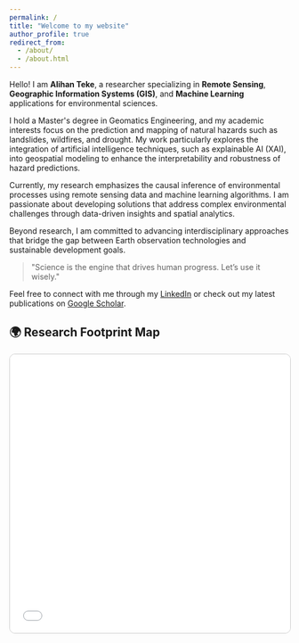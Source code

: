 ```yaml
---
permalink: /
title: "Welcome to my website"
author_profile: true
redirect_from: 
  - /about/
  - /about.html
---
```


Hello! I am **Alihan Teke**, a researcher specializing in **Remote Sensing**, **Geographic Information Systems (GIS)**, and **Machine Learning** applications for environmental sciences.

I hold a Master's degree in Geomatics Engineering, and my academic interests focus on the prediction and mapping of natural hazards such as landslides, wildfires, and drought. My work particularly explores the integration of artificial intelligence techniques, such as explainable AI (XAI), into geospatial modeling to enhance the interpretability and robustness of hazard predictions.

Currently, my research emphasizes the causal inference of environmental processes using remote sensing data and machine learning algorithms. I am passionate about developing solutions that address complex environmental challenges through data-driven insights and spatial analytics.

Beyond research, I am committed to advancing interdisciplinary approaches that bridge the gap between Earth observation technologies and sustainable development goals.

> "Science is the engine that drives human progress. Let’s use it wisely."

Feel free to connect with me through my [LinkedIn](https://linkedin.com/in/kullanici-adin) or check out my latest publications on [Google Scholar](https://scholar.google.com/citations?user=Scholar-ID).

## 🌍 Research Footprint Map

<iframe 
  src="/assets/maps/footprint.html" 
  width="100%" 
  height="500" 
  style="border:1px solid #ccc; border-radius:10px;"
  frameborder="0" 
  allowfullscreen>
</iframe>

